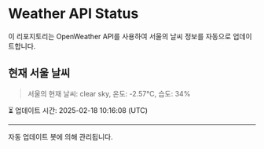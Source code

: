 
# Weather API Status

이 리포지토리는 OpenWeather API를 사용하여 서울의 날씨 정보를 자동으로 업데이트합니다.

## 현재 서울 날씨
> 서울의 현재 날씨: clear sky, 온도: -2.57°C, 습도: 34%

⏳ 업데이트 시간: 2025-02-18 10:16:08 (UTC)

---
자동 업데이트 봇에 의해 관리됩니다.
